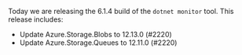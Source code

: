 
Today we are releasing the 6.1.4 build of the `dotnet monitor` tool. This release includes:

- Update Azure.Storage.Blobs to 12.13.0 (#2220)
- Update Azure.Storage.Queues to 12.11.0 (#2220)
